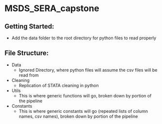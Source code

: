 # MSDS_SERA_capstone

## Getting Started:

- Add the data folder to the root directory for python files to read properly

## File Structure:

- Data
  - Ignored Directory, where python files will assume the csv files will be read from
- Cleaning
  - Replication of STATA cleaning in python
- Utils
  - This is where generic functions will go, broken down by portion of the pipeline
- Constants
  - This is where generic constants will go (repeated lists of column names, csv names), broken down by portion of the pipeline
